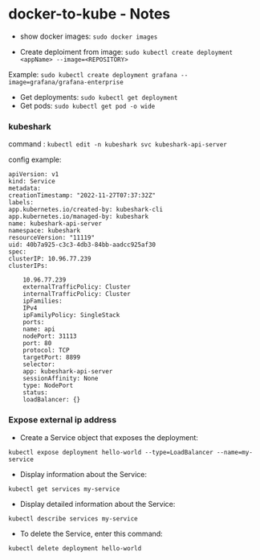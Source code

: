 # docker-to-kube - Notes

- show docker images: ```sudo docker images```

- Create deploiment from image: ```sudo kubectl create deployment <appName> --image=<REPOSITORY>```

Example: ```sudo kubectl create deployment grafana --image=grafana/grafana-enterprise```


- Get deployments: ```sudo kubectl get deployment```
- Get pods: ```sudo kubectl get pod -o wide```

### kubeshark 
command : ```kubectl edit -n kubeshark svc kubeshark-api-server```

config example:

```
apiVersion: v1
kind: Service
metadata:
creationTimestamp: "2022-11-27T07:37:32Z"
labels:
app.kubernetes.io/created-by: kubeshark-cli
app.kubernetes.io/managed-by: kubeshark
name: kubeshark-api-server
namespace: kubeshark
resourceVersion: "11119"
uid: 40b7a925-c3c3-4db3-84bb-aadcc925af30
spec:
clusterIP: 10.96.77.239
clusterIPs:

    10.96.77.239
    externalTrafficPolicy: Cluster   
    internalTrafficPolicy: Cluster
    ipFamilies:
    IPv4
    ipFamilyPolicy: SingleStack
    ports:
    name: api
    nodePort: 31113
    port: 80
    protocol: TCP
    targetPort: 8899
    selector:
    app: kubeshark-api-server
    sessionAffinity: None
    type: NodePort
    status:
    loadBalancer: {}
```


### Expose external ip address
- Create a Service object that exposes the deployment:

```
kubectl expose deployment hello-world --type=LoadBalancer --name=my-service
```

- Display information about the Service:

```
kubectl get services my-service
```

- Display detailed information about the Service:

```
kubectl describe services my-service
```

- To delete the Service, enter this command:

```
kubectl delete deployment hello-world
```
